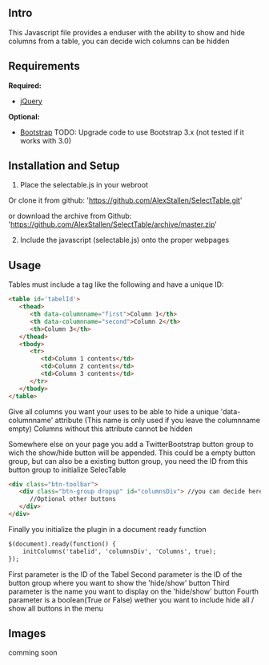 ## Intro

This Javascript file provides a enduser with the ability to show and hide columns from a table, you can decide wich columns can be hidden


## Requirements

**Required:**

* [jQuery](http://jquery.com/)

**Optional:**

* [Bootstrap](http://getbootstrap.com/2.3.2/) TODO: Upgrade code to use Bootstrap 3.x (not tested if it works with 3.0)


## Installation and Setup

1. Place the selectable.js in your webroot

Or clone it from github: 
'https://github.com/AlexStallen/SelectTable.git'

or download the archive from Github: 
'https://github.com/AlexStallen/SelectTable/archive/master.zip'


2. Include the javascript (selectable.js) onto the proper webpages



## Usage
Tables must include a <thead> tag like the following and have a unique ID:
```html
<table id='tabelId'>
   <thead>
      <th data-columnname="first">Column 1</th>
      <th data-columnname="second">Column 2</th>
      <th>Column 3</th>
   </thead>
   <tbody>
      <tr>
         <td>Column 1 contents</td>
         <td>Column 2 contents</td>
         <td>Column 3 contents</td>
      </tr>
   </tbody>
</table>
```

Give all columns you want your uses to be able to hide a unique 'data-columnname' attribute (This name is only used if you leave the columnname empty) Columns without this attribute cannot be hidden

Somewhere else on your page you add a TwitterBootstrap button group to wich the show/hide button will be appended. This could be a empty button group, but can also be a existing button group, you need the ID from this button group to initialize SelecTable

```html
<div class="btn-toolbar">
   <div class="btn-group dropup" id="columnsDiv"> //you can decide here if the show/hide menu is a dropup or down
      //Optional other buttons
   </div>
</div>
```

Finally you initialize the plugin in a document ready function

```html
$(document).ready(function() {
    initColumns('tabelid', 'columnsDiv', 'Columns', true);
});
```
First parameter is the ID of the Tabel
Second parameter is the ID of the button group where you want to show the 'hide/show' button
Third parameter is the name you want to display on the 'hide/show' button
Fourth parameter is a boolean(True or False) wether you want to include hide all / show all buttons in the menu


## Images

comming soon